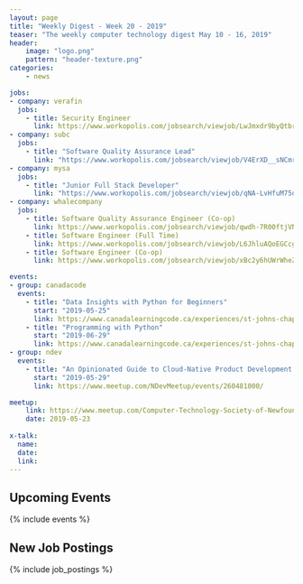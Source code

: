 ```yaml
---
layout: page
title: "Weekly Digest - Week 20 - 2019"
teaser: "The weekly computer technology digest May 10 - 16, 2019"
header:
    image: "logo.png"
    pattern: "header-texture.png"
categories:
    - news

jobs:
- company: verafin
  jobs:
    - title: Security Engineer
      link: https://www.workopolis.com/jobsearch/viewjob/LwJmxdr9byQtbrQjhrHrVpN80_znDpFfoyVDi6Y8QdKi_53vCRom8Q
- company: subc
  jobs:
    - title: "Software Quality Assurance Lead"
      link: "https://www.workopolis.com/jobsearch/viewjob/V4ErXD__sNCmrm1XRGuZQ6qC0hjMD2dg9ES0qKIeY774nOEoJSf8Og"
- company: mysa
  jobs:
    - title: "Junior Full Stack Developer"
      link: "https://www.workopolis.com/jobsearch/viewjob/qNA-LvHfuM75qEG7AzkhDr1JQEJ5ybHAoXDEEtKVe1UU7A5z46fsgw"
- company: whalecompany
  jobs:
    - title: Software Quality Assurance Engineer (Co-op)
      link: https://www.workopolis.com/jobsearch/viewjob/qwdh-7R00ftjVN_C8iVFdPdfTgNTtsWqQcSKgCGXRheTOrFDsHIR_Q
    - title: Software Engineer (Full Time)
      link: https://www.workopolis.com/jobsearch/viewjob/L6JhluAQoEGCcgHeifJN9HBdbxTf7O7WpqqBRTh0npHhQnhMA0Li2w
    - title: Software Engineer (Co-op)
      link: https://www.workopolis.com/jobsearch/viewjob/xBc2y6hUWrWheZBIU9ki5V-Wh3LYDh7TdpI-lIvcPSjlFa8WgsZk4g

events:
- group: canadacode
  events:
    - title: "Data Insights with Python for Beginners"
      start: "2019-05-25"
      link: https://www.canadalearningcode.ca/experiences/st-johns-chapter-ladies-learning-code-data-insights-with-python-for-beginners/
    - title: "Programming with Python"
      start: "2019-06-29"
      link: https://www.canadalearningcode.ca/experiences/st-johns-chapter-kids-learning-code-programming-with-python/
- group: ndev
  events:
    - title: "An Opinionated Guide to Cloud-Native Product Development for Startups"
      start: "2019-05-29"
      link: https://www.meetup.com/NDevMeetup/events/260481000/

meetup:
    link: https://www.meetup.com/Computer-Technology-Society-of-Newfoundland-and-Labrador/events/rpdzmpyzhbfc/
    date: 2019-05-23
  
x-talk:
  name:
  date: 
  link: 
---
```


## Upcoming Events
{% include events %}

## New Job Postings
{% include job_postings %}
